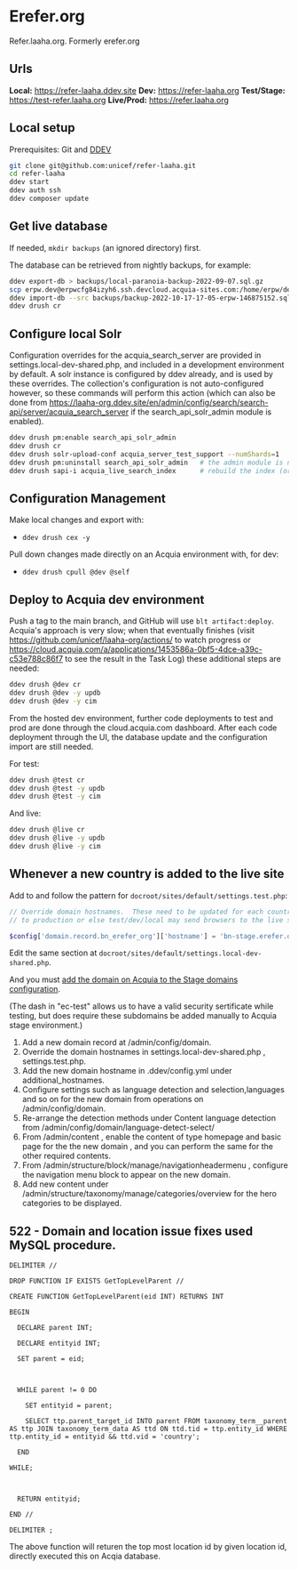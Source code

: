 # Erefer.org

Refer.laaha.org.  Formerly erefer.org

## Urls

__Local:__ https://refer-laaha.ddev.site
__Dev:__ https://refer-laaha.org
__Test/Stage:__ https://test-refer.laaha.org
__Live/Prod:__ https://refer.laaha.org


## Local setup

Prerequisites: Git and [DDEV](https://ddev.readthedocs.io/en/stable/#installation)

```bash
git clone git@github.com:unicef/refer-laaha.git
cd refer-laaha
ddev start
ddev auth ssh
ddev composer update
```

## Get live database

If needed, `mkdir backups` (an ignored directory) first.

The database can be retrieved from nightly backups, for example:

```bash
ddev export-db > backups/local-paranoia-backup-2022-09-07.sql.gz
scp erpw.dev@erpwcfg84izyh6.ssh.devcloud.acquia-sites.com:/home/erpw/dev/backups/on-demand/backup-2022-10-17-17-05-erpw-146875152.sql.gz backups/
ddev import-db --src backups/backup-2022-10-17-17-05-erpw-146875152.sql.gz
ddev drush cr
```

## Configure local Solr

Configuration overrides for the acquia_search_server are provided in settings.local-dev-shared.php, and included in a development environment by default. A solr instance is configured by ddev already, and is used by these overrides. The collection's configuration is not auto-configured however, so these commands will perform this action (which can also be done from https://laaha-org.ddev.site/en/admin/config/search/search-api/server/acquia_search_server if the search_api_solr_admin module is enabled).

```bash
ddev drush pm:enable search_api_solr_admin
ddev drush cr
ddev drush solr-upload-conf acquia_server_test_support --numShards=1
ddev drush pm:uninstall search_api_solr_admin   # the admin module is not needed for normal use
ddev drush sapi-i acquia_live_search_index      # rebuild the index (or just use UI)
```

## Configuration Management

Make local changes and export with:

- `ddev drush cex -y`

Pull down changes made directly on an Acquia environment with, for dev:

- `ddev drush cpull @dev @self`

## Deploy to Acquia dev environment

Push a tag to the main branch, and GitHub will use `blt artifact:deploy`.  Acquia's approach is very slow; when that eventually finishes (visit https://github.com/unicef/laaha-org/actions/ to watch progress or https://cloud.acquia.com/a/applications/1453586a-0bf5-4dce-a39c-c53e788c86f7 to see the result in the Task Log) these additional steps are needed:

```bash
ddev drush @dev cr
ddev drush @dev -y updb
ddev drush @dev -y cim
```

From the hosted dev environment, further code deployments to test and prod are done through the cloud.acquia.com dashboard.  After each code deployment through the UI, the database update and the configuration import are still needed.


For test:

```bash
ddev drush @test cr
ddev drush @test -y updb
ddev drush @test -y cim
```

And live:

```bash
ddev drush @live cr
ddev drush @live -y updb
ddev drush @live -y cim
```
## Whenever a new country is added to the live site

Add to and follow the pattern for `docroot/sites/default/settings.test.php`:

```php
// Override domain hostnames.  These need to be updated for each country added
// to production or else test/dev/local may send browsers to the live site.

$config['domain.record.bn_erefer_org']['hostname'] = 'bn-stage.erefer.org';
```

Edit the same section at `docroot/sites/default/settings.local-dev-shared.php`.

And you must [add the domain on Acquia to the Stage domains configuration](https://cloud.acquia.com/a/environments/325121-249931c2-c947-4980-b6e4-953c4206177c/domain-management/domains).

(The dash in "ec-test" allows us to have a valid security sertificate while testing,
but does require these subdomains be added manually to Acquia stage environment.)

1) Add a new domain record at /admin/config/domain.
2) Override the domain hostnames in settings.local-dev-shared.php , settings.test.php.
3) Add the new domain hostname in .ddev/config.yml under additional_hostnames.
4) Configure settings such as language detection and selection,languages and so on for the new domain from operations on /admin/config/domain.
5) Re-arrange the detection methods under Content language detection from /admin/config/domain/language-detect-select/<new domain>
6) From /admin/content , enable the content of type homepage and basic page for the the new domain , and you can perform the same for the other required contents.
7) From /admin/structure/block/manage/navigationheadermenu , configure the navigation menu block to appear on the new domain.
8) Add new content under /admin/structure/taxonomy/manage/categories/overview for the hero categories to be displayed.


## 522 - Domain and location issue fixes used MySQL procedure.

```
DELIMITER //

DROP FUNCTION IF EXISTS GetTopLevelParent //

CREATE FUNCTION GetTopLevelParent(eid INT) RETURNS INT

BEGIN

  DECLARE parent INT;

  DECLARE entityid INT;

  SET parent = eid;

  

  WHILE parent != 0 DO

    SET entityid = parent;

    SELECT ttp.parent_target_id INTO parent FROM taxonomy_term__parent AS ttp JOIN taxonomy_term_data AS ttd ON ttd.tid = ttp.entity_id WHERE ttp.entity_id = entityid && ttd.vid = 'country';

  END 

WHILE;

  

  RETURN entityid;

END //

DELIMITER ;
```
The above function will returen the top most location id by given location id, directly executed this on Acqia database.